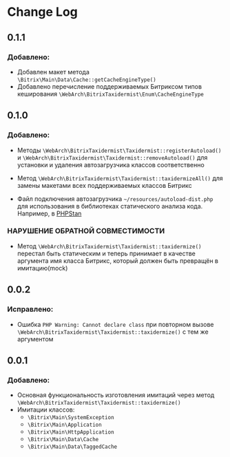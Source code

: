 # Change Log

## 0.1.1

### Добавлено:
- Добавлен макет метода `\Bitrix\Main\Data\Cache::getCacheEngineType()`
- Добавлено перечисление поддерживаемых Битриксом типов кеширования `\WebArch\BitrixTaxidermist\Enum\CacheEngineType`

## 0.1.0

### Добавлено:
- Методы `\WebArch\BitrixTaxidermist\Taxidermist::registerAutoload()` и
    `\WebArch\BitrixTaxidermist\Taxidermist::removeAutoload()` для установки и удаления автозагрузчика классов
    соответственно
- Метод `\WebArch\BitrixTaxidermist\Taxidermist::taxidermizeAll()` для замены макетами всех поддерживаемых классов
    Битрикс

- Файл подключения автозагрузчика `~/resources/autoload-dist.php` для использования в библиотеках статического анализа
    кода. Например, в [PHPStan](https://packagist.org/packages/phpstan/phpstan)

### НАРУШЕНИЕ ОБРАТНОЙ СОВМЕСТИМОСТИ
- Метод `\WebArch\BitrixTaxidermist\Taxidermist::taxidermize()` перестал быть статическим и теперь принимает в качестве
    аргумента имя класса Битрикс, который должен быть превращён в имитацию(mock)

## 0.0.2

### Исправлено:
- Ошибка `PHP Warning: Cannot declare class` при повторном вызове
    `\WebArch\BitrixTaxidermist\Taxidermist::taxidermize()` с тем же аргументом

## 0.0.1

### Добавлено:
- Основная функциональность изготовления имитаций через метод
    `\WebArch\BitrixTaxidermist\Taxidermist::taxidermize()`
- Имитации классов:
    - `\Bitrix\Main\SystemException`
    - `\Bitrix\Main\Application`
    - `\Bitrix\Main\HttpApplication`
    - `\Bitrix\Main\Data\Cache`
    - `\Bitrix\Main\Data\TaggedCache`
